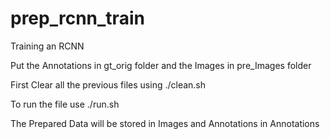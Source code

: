 # prep_rcnn_train
Training an RCNN

Put the Annotations in gt_orig folder and the Images in pre_Images folder

First Clear all the previous files using ./clean.sh

To run the file use ./run.sh

The Prepared Data will be stored in Images and Annotations in Annotations
